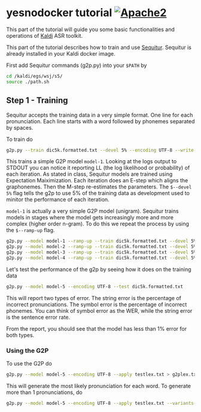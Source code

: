 # yesnodocker tutorial [![Apache2](http://img.shields.io/badge/license-APACHE2-blue.svg)](https://www.apache.org/licenses/LICENSE-2.0.html)

This part of the tutorial will guide you some basic functionalities and operations of [Kaldi](http://kaldi-asr.org/) ASR toolkit.


This part of the tutorial describes how to train and use [Sequitur](https://www-i6.informatik.rwth-aachen.de/web/Software/g2p.html). Sequitur is already installed in your Kaldi docker image.

First add Sequitur commands (g2p.py) into your `$PATH` by

```bash
cd /kaldi/egs/wsj/s5/
source ./path.sh
```

## Step 1 - Training

Sequitur accepts the training data in a very simple format. One line for each pronunciation. Each line starts with a word followed by phonemes separated by spaces.

To train do
```bash
g2p.py --train dic5k.formatted.txt --devel 5% --encoding UTF-8 --write-model model-1
```

This trains a simple G2P model `model-1`. Looking at the logs output to STDOUT you can notice it reporting LL (the log likelihood or probability) of each iteration. As stated in class, Sequitur models are trained using Expectation Maiximization. Each iteration does an E-step which aligns the graphonemes. Then the M-step re-estimates the parameters. The `$--devel 5%` flag tells the g2p to use 5% of the training data as development used to minitor the performance of each iteration.

`model-1` is actually a very simple G2P model (unigram). Sequitur trains models in stages where the model gets increasingly more and more complex (higher order n-gram). To do this we repeat the process by using the `$--ramp-up` flag.

```bash
g2p.py --model model-1 --ramp-up --train dic5k.formatted.txt --devel 5% --encoding UTF-8 --write-model model-2
g2p.py --model model-2 --ramp-up --train dic5k.formatted.txt --devel 5% --encoding UTF-8 --write-model model-3
g2p.py --model model-3 --ramp-up --train dic5k.formatted.txt --devel 5% --encoding UTF-8 --write-model model-4
g2p.py --model model-4 --ramp-up --train dic5k.formatted.txt --devel 5% --encoding UTF-8 --write-model model-5
```

Let's test the performance of the g2p by seeing how it does on the training data

```bash
g2p.py --model model-5 --encoding UTF-8 --test dic5k.formatted.txt
```

This will report two types of error. The string error is the percentage of incorrect pronunciations. The symbol error is the percentage of incorrect phonemes. You can think of symbol error as the WER, while the string error is the sentence error rate.

From the report, you should see that the model has less than 1% error for both types.

### Using the G2P

To use the G2P do

```bash
g2p.py --model model-5 --encoding UTF-8 --apply testlex.txt > g2plex.txt
```

This will generate the most likely pronunciation for each word. To generate more than 1 pronunciations, do

```bash
g2p.py --model model-5 --encoding UTF-8 --apply testlex.txt --variants-number 3 > g2plex.txt
```

